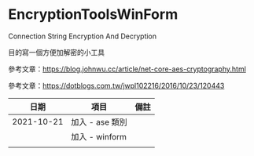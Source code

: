 # EncryptionToolsWinForm
Connection String Encryption And Decryption

目的寫一個方便加解密的小工具

參考文章：https://blog.johnwu.cc/article/net-core-aes-cryptography.html

參考文章：https://dotblogs.com.tw/jwpl102216/2016/10/23/120443

| 日期       | 項目            | 備註 |
| ---------- | --------------- | ---- |
| 2021-10-21 | 加入 - ase 類別 |      |
|            | 加入 - winform  |      |
|            |                 |      |


